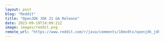 ```yaml
---
layout: post
blog: "Reddit"
title: "OpenJDK JDK 21 GA Release"
date: 2023-09-19T14:09:21Z
image: images/reddit.png
remote_url: "https://www.reddit.com/r/java/comments/16ms0tx/openjdk_jdk_21_ga_release/"
---
```

